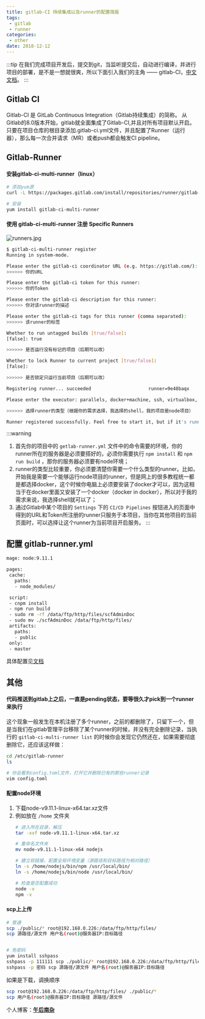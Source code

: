 ```yaml
---
title: gitlab-CI 持续集成以及runner的配置简版
tags:
 - gitlab
 - runner
categories: 
 - other
date: 2018-12-12
---
```


:::tip
在我们完成项目开发后，提交到git，当监听提交后，自动进行编译，并进行项目的部署，是不是一想就很爽，所以下面引入我们的主角 —— gitlab-CI，[中文文档](https://fennay.github.io/gitlab-ci-cn/)。
:::

<!-- more -->

## Gitlab CI

Gitlab-CI 是 GitLab Continuous Integration（Gitlab持续集成）的简称。
从Gitlab的8.0版本开始，gitlab就全面集成了Gitlab-CI,并且对所有项目默认开启。
只要在项目仓库的根目录添加.gitlab-ci.yml文件，并且配置了Runner（运行器），那么每一次合并请求（MR）或者push都会触发CI pipeline。

## Gitlab-Runner

#### 安装gitlab-ci-multi-runner（linux）

```bash 
# 添加yum源
curl -L https://packages.gitlab.com/install/repositories/runner/gitlab-ci-multi-runner/script.rpm.sh | sudo bash

# 安装
yum install gitlab-ci-multi-runner
```

#### 使用 gitlab-ci-multi-runner 注册 Specific Runners

![runners.jpg](https://upload-images.jianshu.io/upload_images/4660406-23e31a052864a7a0.jpg?imageMogr2/auto-orient/strip%7CimageView2/2/w/1240)

```bash
$ gitlab-ci-multi-runner register
Running in system-mode.

Please enter the gitlab-ci coordinator URL (e.g. https://gitlab.com/):
>>>>>> 你的URL

Please enter the gitlab-ci token for this runner:
>>>>>> 你的Token

Please enter the gitlab-ci description for this runner:
>>>>>> 你对该runner的描述

Please enter the gitlab-ci tags for this runner (comma separated):
>>>>>> 该runner的标签

Whether to run untagged builds [true/false]:
[false]: true

>>>>>> 是否运行没有标记的项目（后期可以改）

Whether to lock Runner to current project [true/false]:
[false]:

>>>>>> 是否锁定只运行当前项目（后期可以改）

Registering runner... succeeded                     runner=9e48baqx

Please enter the executor: parallels, docker+machine, ssh, virtualbox, docker-ssh+machine, kubernetes, docker, docker-ssh, shell:

>>>>>> 选择runner的类型（根据你的需求选择，我选择的shell，我的项目是node项目）

Runner registered successfully. Feel free to start it, but if it's running already the config should be automatically reloaded!
```

:::warning
1. 首先你的项目中的 `getlab-runner.yml` 文件中的命令需要的环境，你的runner所在的服务器是必须要搭好的，必须你需要执行 `npm install` 和 `npm run build` ，那你的服务器必须要有node环境；
2. runner的类型比较重要，你必须要清楚你需要一个什么类型的runner。比如，开始我是需要一个能够运行node项目的runner，但是网上的很多教程统一都是都选择docker，这个时候你电脑上必须要安装了docker才可以，因为这相当于在docker里面又安装了一个docker（docker in docker），所以对于我的需求来说，我选择shell就可以了；
3. 通过Gitlab中某个项目的 `Settings` 下的 `CI/CD Pipelines` 按钮进入的页面中得到的URL和Token所注册的runner只服务于本项目，当你在其他项目的当前页面时，可以选择让这个runner为当前项目开启服务。
:::

## 配置 gitlab-runner.yml

```bash
mage: node:9.11.1

pages:
 cache:
   paths:
   - node_modules/

 script:
 - cnpm install
 - npm run build
 - sudo rm -rf /data/ftp/http/files/scfAdminDoc
 - sudo mv ./scfAdminDoc /data/ftp/http/files/
 artifacts:
   paths:
   - public
 only:
 - master
```

具体配置见[文档](https://fennay.github.io/gitlab-ci-cn/gitlab-ci-yaml.html)

## 其他

#### 代码推送到gitlab上之后，一直是pending状态，要等很久才pick到一个runner来执行
这个现象一般发生在本机注册了多个runner，之前的都删除了，只留下一个，但是当我们在gitlab管理平台移除了某个runner的时候，并没有完全删除记录，当执行的 `gitlab-ci-multi-runner list` 的时候你会发现它仍然还在，如果需要彻底删除它，还应该这样做：

```bash
cd /etc/gitlab-runner
ls

# 你会看到config.toml文件，打开它并删除已有的那些runner记录
vim config.toml
```

#### 配置node环境

1. 下载node-v9.11.1-linux-x64.tar.xz文件
2. 例如放在 `/home` 文件夹
    ```bash
    # 进入所在目录，解压
    tar -xvf node-v9.11.1-linux-x64.tar.xz

    # 重命名文件夹
    mv node-v9.11.1-linux-x64 nodejs

    # 建立软链接，配置全局环境变量（源路径和目标路径为相对路径）
    ln -s /home/nodejs/bin/npm /usr/local/bin/
    ln -s /home/nodejs/bin/node /usr/local/bin/

    # 检查是否配置成功
    node -v
    npm -v
    ```

#### scp上上传

```bash
# 普通
scp ./public/* root@192.168.0.226:/data/ftp/http/files/
scp 源路径/源文件 用户名(root)@服务器IP:目标路径


# 免密码
yum install sshpass
sshpass -p 111111 scp ./public/* root@192.168.0.226:/data/ftp/http/files/
sshpass -p 密码 scp 源路径/源文件 用户名(root)@服务器IP:目标路径
```

如果是下载，调换顺序

```bash
scp root@192.168.0.226:/data/ftp/http/files/ ./public/*
scp 用户名(root)@服务器IP:目标路径 源路径/源文件
```
个人博客：[**午后南杂**](http://recoluan.gitlab.io) 